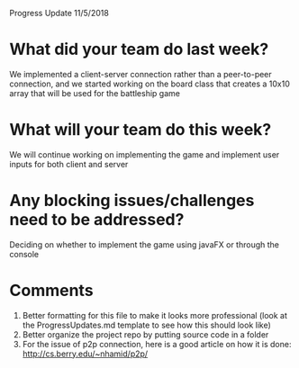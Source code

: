 Progress Update 11/5/2018

# What did your team do last week?
We implemented a client-server connection rather than a peer-to-peer connection, and we started working on the board class that creates a 10x10 array that will be used for the battleship game

# What will your team do this week?
We will continue working on implementing the game and implement user inputs for both client and server
	
# Any blocking issues/challenges need to be addressed?
Deciding on whether to implement the game using javaFX or through the console
	
# Comments
1. Better formatting for this file to make it looks more professional (look at the ProgressUpdates.md template to see how this should look like)
2. Better organize the project repo by putting source code in a folder 
3. For the issue of p2p connection, here is a good article on how it is done: http://cs.berry.edu/~nhamid/p2p/
